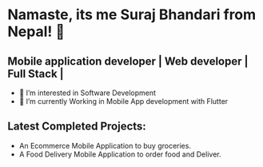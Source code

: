 # Namaste, its me Suraj Bhandari  from Nepal! 👋

## Mobile application  developer | Web developer | Full Stack |


- 👀 I’m interested in Software Development 
- 🌱 I’m currently Working in  Mobile App development with Flutter


## Latest Completed Projects:
- An Ecommerce Mobile  Application to buy groceries.
- A Food Delivery  Mobile Application  to order food and Deliver.  
